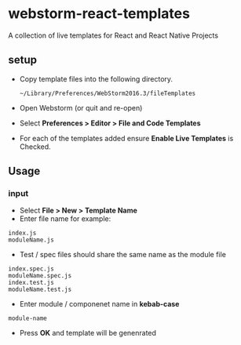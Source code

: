 # webstorm-react-templates
A collection of live templates for React and React Native Projects

## setup

- Copy template files into the following directory.

    ```~/Library/Preferences/WebStorm2016.3/fileTemplates```

- Open Webstorm (or quit and re-open)
- Select **Preferences > Editor > File and Code Templates**
- For each of the templates added ensure **Enable Live Templates** is Checked.


## Usage

### input
- Select **File > New > Template Name**
- Enter file name for example:
```
index.js
moduleName.js
```
- Test / spec files should share the same name as the module file
```
index.spec.js
moduleName.spec.js
index.test.js
moduleName.test.js
```
- Enter module / componenet name in **kebab-case**
```
module-name
```
- Press **OK** and template will be genenrated


